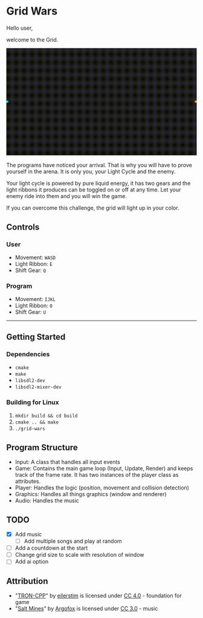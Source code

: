 # Grid Wars

Hello user,

welcome to the Grid. 

<img src="tron.gif"/>

The programs have noticed your arrival. That is why you will have to
prove yourself in the arena. It is only you, your Light Cycle and the
enemy.

Your light cycle is powered by pure liquid energy, it has two gears and
the light ribbons it produces can be toggled on or off at any time. Let
your enemy ride into them and you will win the game.

If you can overcome this challenge, the grid will light up in your color.

## Controls

### User

* Movement: `WASD`
* Light Ribbon: `E`
* Shift Gear: `Q`

### Program

* Movement: `IJKL`
* Light Ribbon: `O`
* Shift Gear: `U`

---

## Getting Started

### Dependencies

* `cmake`
* `make`
* `libsdl2-dev`
* `libsdl2-mixer-dev`

### Building for Linux

1. `mkdir build && cd build`
2. `cmake .. && make`
3. `./grid-wars`

## Program Structure

* Input: A class that handles all input events
* Game: Contains the main game loop (Input, Update, Render) and keeps track of the frame rate. It has two instances of the player class as attributes.
* Player: Handles the logic (position, movement and collision detection)
* Graphics: Handles all things graphics (window and renderer)
* Audio: Handles the music

## TODO

* [X] Add music
	* [ ] Add multiple songs and play at random
* [ ] Add a countdown at the start
* [ ] Change grid size to scale with resolution of window
* [ ] Add ai option

## Attribution

* "[TRON-CPP](https://github.com/eilerstim/TRON-CPP)" by [eilerstim](https://github.com/eilerstim) is licensed under [CC 4.0](https://creativecommons.org/licenses/by/4.0/) - foundation for game
* "[Salt Mines](https://soundcloud.com/argofox/meizong-salt-mines)" by [Argofox](https://soundcloud.com/argofox) is licensed under [CC 3.0](https://creativecommons.org/licenses/by/3.0/) - music
